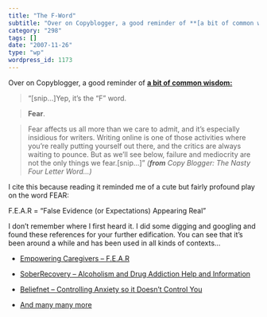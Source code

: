 ```yaml
---
title: "The F-Word"
subtitle: "Over on Copyblogger, a good reminder of **[a bit of common wisdom:](http://www.copyblogger.com/write..."
category: "298"
tags: []
date: "2007-11-26"
type: "wp"
wordpress_id: 1173
---
```

Over on Copyblogger, a good reminder of **[a bit of common wisdom:](http://www.copyblogger.com/writers-block/)**
> “[snip…]Yep, it’s the “F” word.

> **Fear**.

> Fear affects us all more than we care to admit, and it’s especially insidious for writers. Writing online is one of those activities where you’re really putting yourself out there, and the critics are always waiting to pounce. But as we’ll see below, failure and mediocrity are not the only things we fear.[snip…]” *(**from** Copy Blogger: The Nasty Four Letter Word…)*

> 
[](http://www.copyblogger.com/writers-block/)I cite this because reading it reminded me of a cute but fairly profound play on the word FEAR:

F.E.A.R = “False Evidence (or Expectations) Appearing Real”

I don’t remember where I first heard it. I did some digging and googling and found these references for your further edification. You can see that it’s been around a while and has been used in all kinds of contexts…

- [Empowering Caregivers – F.E.A.R](http://www.care-givers.com/pages/journal/fearfalse.html)

- [SoberRecovery – Alcoholism and Drug Addiction Help and Information](http://www.soberrecovery.com/forums/what-recovery/44913-definition-fear.html)

- [Beliefnet – Controlling Anxiety so it Doesn’t Control You](http://www.beliefnet.com/story/21/story_2123_1.html)

- [And many many more](http://www.google.com/search?q=false+expectations+appearing+real)